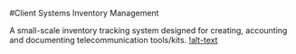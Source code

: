 #Client Systems Inventory Management

A small-scale inventory tracking system designed for creating, accounting and documenting telecommunication tools/kits.
[!alt-text](https://raw.githubusercontent.com/mason-wolf/csims/master/images/screenshot_1.png)

